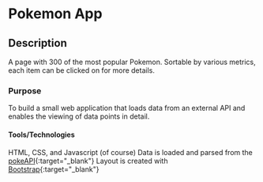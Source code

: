 # Pokemon App

## Description

A page with 300 of the most popular Pokemon. Sortable by various metrics, each item can be clicked on for more details.

### Purpose

To build a small web application that loads
data from an external API and enables the viewing of data points in detail.

#### Tools/Technologies

HTML, CSS, and Javascript (of course)
Data is loaded and parsed from the [pokeAPI](https://pokeapi.co/){:target="\_blank"}
Layout is created with [Bootstrap](https://getbootstrap.com/){:target="\_blank"}
